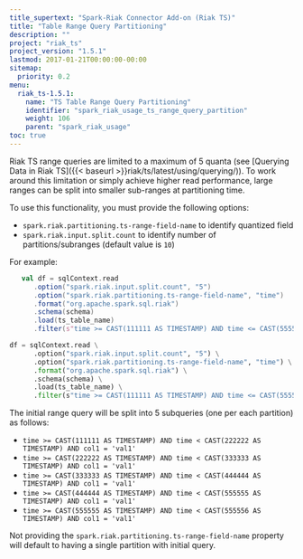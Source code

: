 ```yaml
---
title_supertext: "Spark-Riak Connector Add-on (Riak TS)"
title: "Table Range Query Partitioning"
description: ""
project: "riak_ts"
project_version: "1.5.1"
lastmod: 2017-01-21T00:00:00-00:00
sitemap:
  priority: 0.2
menu:
  riak_ts-1.5.1:
    name: "TS Table Range Query Partitioning"
    identifier: "spark_riak_usage_ts_range_query_partition"
    weight: 106
    parent: "spark_riak_usage"
toc: true
---
```


Riak TS range queries are limited to a maximum of 5 quanta (see [Querying Data in Riak TS]({{< baseurl >}}riak/ts/latest/using/querying/)). To work around this limitation or simply achieve higher read performance, large ranges can be split into smaller sub-ranges at partitioning time.

To use this functionality, you must provide the following options:

* `spark.riak.partitioning.ts-range-field-name` to identify quantized field
* `spark.riak.input.split.count` to identify number of partitions/subranges (default value is `10`)

For example:

```scala
   val df = sqlContext.read
      .option("spark.riak.input.split.count", "5")
      .option("spark.riak.partitioning.ts-range-field-name", "time")
      .format("org.apache.spark.sql.riak")
      .schema(schema)
      .load(ts_table_name)
      .filter(s"time >= CAST(111111 AS TIMESTAMP) AND time <= CAST(555555 AS TIMESTAMP) AND col1 = 'val1'")
```

```python
df = sqlContext.read \
      .option("spark.riak.input.split.count", "5") \
      .option("spark.riak.partitioning.ts-range-field-name", "time") \
      .format("org.apache.spark.sql.riak") \
      .schema(schema) \
      .load(ts_table_name) \
      .filter(s"time >= CAST(111111 AS TIMESTAMP) AND time <= CAST(555555 AS TIMESTAMP) AND col1 = 'val1'")

```

The initial range query will be split into 5 subqueries (one per each partition) as follows:

* ```time >= CAST(111111 AS TIMESTAMP) AND time < CAST(222222 AS TIMESTAMP) AND col1 = 'val1'```
* ```time >= CAST(222222 AS TIMESTAMP) AND time < CAST(333333 AS TIMESTAMP) AND col1 = 'val1'```
* ```time >= CAST(333333 AS TIMESTAMP) AND time < CAST(444444 AS TIMESTAMP) AND col1 = 'val1'```
* ```time >= CAST(444444 AS TIMESTAMP) AND time < CAST(555555 AS TIMESTAMP) AND col1 = 'val1'```
* ```time >= CAST(555555 AS TIMESTAMP) AND time < CAST(555556 AS TIMESTAMP) AND col1 = 'val1'```

Not providing the `spark.riak.partitioning.ts-range-field-name` property will default to having a single partition with initial query.
